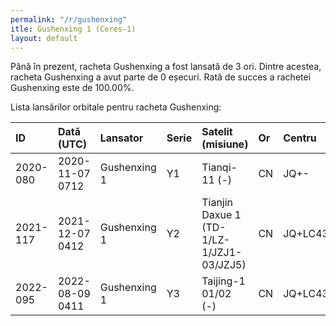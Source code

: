 ```yaml
---
permalink: "/r/gushenxing"
itle: Gushenxing 1 (Ceres-1)
layout: default
---
```


Până în prezent, racheta Gushenxing a fost lansată de 3 ori.
Dintre acestea, racheta Gushenxing a avut parte de 0 eșecuri.
Rată de succes a rachetei Gushenxing este de 100.00%.

Lista lansărilor orbitale pentru racheta Gushenxing:


| ID       | Dată (UTC)      | Lansator     | Serie   | Satelit (misiune)                        | Or   | Centru      | R   |
|:---------|:----------------|:-------------|:--------|:-----------------------------------------|:-----|:------------|:----|
| 2020-080 | 2020-11-07 0712 | Gushenxing 1 | Y1      | Tianqi-11 (-)                            | CN   | JQ+-        | S   |
| 2021-117 | 2021-12-07 0412 | Gushenxing 1 | Y2      | Tianjin Daxue 1 (TD-1/LZ-1/JZJ1-03/JZJ5) | CN   | JQ+LC43/95? | S   |
| 2022-095 | 2022-08-09 0411 | Gushenxing 1 | Y3      | Taijing-1 01/02 (-)                      | CN   | JQ+LC43/95? | S   |

